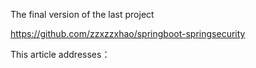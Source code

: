 The final version of the last project

https://github.com/zzxzzxhao/springboot-springsecurity

This article addresses：
